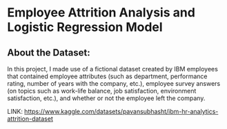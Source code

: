 # Employee Attrition Analysis and Logistic Regression Model 

## About the Dataset: 
In this project, I made use of a fictional dataset created by IBM employees that contained employee attributes (such as department, performance rating, number of years with the company, etc.), employee survey answers (on topics such as work-life balance, job satisfaction, environment satisfaction, etc.), and whether or not the employee left   the company. 
    
LINK: https://www.kaggle.com/datasets/pavansubhasht/ibm-hr-analytics-attrition-dataset
    
